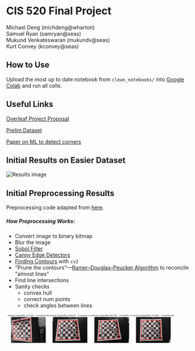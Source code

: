 # CIS 520 Final Project
Michael Deng (michdeng@wharton)  
Samuel Ryan (samryan@seas)  
Mukund Venkateswaran (mukundv@seas)  
Kurt Convey (kconvey@seas)  


## How to Use
Upload the most up to date notebook from `clean_notebooks/` into [Google Colab](https://colab.research.google.com
 "Google Colab") and run all cells.

## Useful Links
[Overleaf Project Proposal](https://www.overleaf.com/5129544771bdtbmcqfddfs
 "Overleaf Project Proposal")

[Prelim Dataset](https://github.com/mukundv7/crvdataset
 "Initial Dataset")

[Paper on ML to detect corners](https://www.ncbi.nlm.nih.gov/pmc/articles/PMC5134517/
 "")


## Initial Results on Easier Dataset

<img src="./assets/chess_output.png" alt="Results image" width="90%" />


## Initial Preprocessing Results
Preprocessing code adapted from [here](https://github.com/Elucidation/ChessboardDetect/blob/master/FindChessboards.py
 "").


##### How Preprocessing Works:
* Convert image to binary bitmap
* Blur the image
* [Sobol Filter](https://en.wikipedia.org/wiki/Sobel_operator)
* [Canny Edge Detectors](https://en.wikipedia.org/wiki/Canny_edge_detector#Gaussian_filter)
* [Finding Contours](https://docs.opencv.org/3.1.0/d4/d73/tutorial_py_contours_begin.html) with `cv2`
* "Prune the contours"—[Ramer–Douglas–Peucker Algorithm](https://en.wikipedia.org/wiki/Ramer%E2%80%93Douglas%E2%80%93Peucker_algorithm) to reconcile "almost lines"
* Find line intersections
* Sanity checks
    * convex hull
    * correct num points
    * check angles between lines

<img src="./preprocessing/preprocessing_example.png" alt="Preprocessing" width="90%" />






